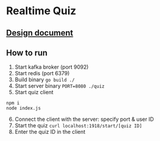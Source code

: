 # Realtime Quiz

## [Design document](https://docs.google.com/document/d/1oGQicC4gW5SavF1b3wWo4N7JPqhH1lnZDIbWj-uPvGs/edit?usp=sharing)

## How to run
1. Start kafka broker (port 9092)
2. Start redis (port 6379)
3. Build binary `go build ./`
4. Start server binary `PORT=8080 ./quiz`
5. Start quiz client
```
npm i
node index.js
```
6. Connect the client with the server: specify port & user ID
7. Start the quiz `curl localhost:1918/start/[quiz ID]`
8. Enter the quiz ID in the client
